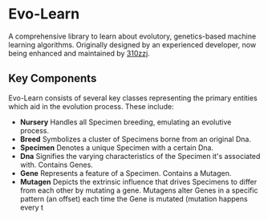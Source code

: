 # Evo-Learn
A comprehensive library to learn about evolutory, genetics-based machine learning algorithms. Originally designed by an experienced developer, now being enhanced and maintained by [310zzj](https://github.com/310zzj).

## Key Components
Evo-Learn consists of several key classes representing the primary entities which aid in the evolution process. These include:
- **Nursery** Handles all Specimen breeding, emulating an evolutive process.
- **Breed** Symbolizes a cluster of Specimens borne from an original Dna.
- **Specimen** Denotes a unique Specimen with a certain Dna.
- **Dna** Signifies the varying characteristics of the Specimen it's associated with. Contains Genes.
- **Gene** Represents a feature of a Specimen. Contains a Mutagen.
- **Mutagen** Depicts the extrinsic influence that drives Specimens to differ from each other by mutating a gene. Mutagens alter Genes in a specific pattern (an offset) each time the Gene is mutated (mutation happens every t